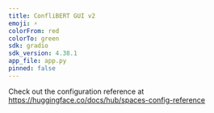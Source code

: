 ```yaml
---
title: ConfliBERT GUI v2
emoji: ⚡
colorFrom: red
colorTo: green
sdk: gradio
sdk_version: 4.38.1
app_file: app.py
pinned: false
---
```


Check out the configuration reference at https://huggingface.co/docs/hub/spaces-config-reference
